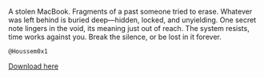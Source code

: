 A stolen MacBook. Fragments of a past someone tried to erase. Whatever was left behind is buried deep—hidden, locked, and unyielding. One secret note lingers in the void, its meaning just out of reach. The system resists, time works against you. Break the silence, or be lost in it forever.

`@Houssem0x1`

[Download here](https://osullivan0-my.sharepoint.com/:u:/g/personal/241-0135_osullivan_edu/EQ4m_ciF2RJOq7nwXXtZIBkBW-vdkCN4vULanic9zlTFNw?e=MOzv9T)
